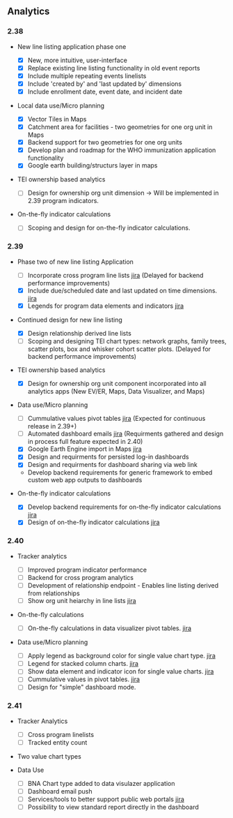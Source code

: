 ## Analytics

### 2.38

-   New line listing application phase one

    -  [x] New, more intuitive, user-interface
    -  [x] Replace existing line listing functionality in old event reports
    -  [x] Include multiple repeating events linelists
    -  [x] Include 'created by' and 'last updated by' dimensions
    -  [x] Include enrollment date, event date, and incident date

-   Local data use/Micro planning

    -  [x] Vector Tiles in Maps
    -  [x] Catchment area for facilities - two geometries for one org unit in Maps
    -  [x] Backend support for two geometries for one org units
    -  [x] Develop plan and roadmap for the WHO immunization application functionality
    -  [x] Google earth building/structurs layer in maps

-   TEI ownership based analytics

    -  [ ] Design for ownership org unit dimension -> Will be implemented in 2.39 program indicators.

-   On-the-fly indicator calculations

    -  [ ] Scoping and design for on-the-fly indicator calculations.

### 2.39

-   Phase two of new line listing Application
    -  [ ] Incorporate cross program line lists [jira](https://jira.dhis2.org/browse/DHIS2-7458) (Delayed for backend performance improvements)
    -  [x] Include due/scheduled date and last updated on time dimensions. [jira](https://jira.dhis2.org/browse/DHIS2-12309)
    -  [x] Legends for program data elements and indicators [jira](https://jira.dhis2.org/browse/DHIS2-75)

-  Continued design for new line listing
    -   [x] Design relationship derived line lists
    -   [ ] Scoping and designing TEI chart types: network graphs, family trees, scatter plots, box and whisker cohort scatter plots. (Delayed for backend performance improvements)
 
-   TEI ownership based analytics

    -   [x] Design for ownership org unit component incorporated into all analytics apps (New EV/ER, Maps, Data Visualizer, and Maps)

-   Data use/Micro planning
    -   [ ] Cummulative values pivot tables [jira](https://jira.dhis2.org/browse/DHIS2-5497) (Expected for continuous release in 2.39+)
    -   [ ] Automated dashboard emails [jira](https://jira.dhis2.org/browse/DHIS2-12101) (Requirments gathered and design in process full feature expected in 2.40)
    -   [x] Google Earth Engine import in Maps [jira](https://jira.dhis2.org/browse/DHIS2-11966)
    -   [x] Design and requirments for persisted log-in dashboards
    -   [x] Design and requirments for dashboard sharing via web link
    -   Develop backend requirements for generic framework to embed custom web app outputs to dashboards

-   On-the-fly indicator calculations

    -   [x] Develop backend requirements for on-the-fly indicator calculations [jira](https://dhis2.atlassian.net/browse/DHIS2-13871)
    -   [x] Design of on-the-fly indicator calculations [jira](https://dhis2.atlassian.net/browse/DHIS2-13871)

### 2.40

-   Tracker analytics 
    -   [ ] Improved program indicator performance
    -   [ ] Backend for cross program analytics
    -   [ ] Development of relationship endpoint - Enables line listing derived from relationships
    -   [ ] Show org unit heiarchy in line lists [jira](https://dhis2.atlassian.net/browse/DHIS2-1558)
   
-   On-the-fly calculations

    -   [ ] On-the-fly calculations in data visualizer pivot tables. [jira](https://dhis2.atlassian.net/browse/DHIS2-13871)

-   Data use/Micro planning

    -   [ ] Apply legend as background color for single value chart type. [jira](https://dhis2.atlassian.net/browse/DHIS2-13702)
    -   [ ] Legend for stacked column charts. [jira](https://dhis2.atlassian.net/browse/DHIS2-13783)  
    -   [ ] Show data element and indicator icon for single value charts. [jira](https://dhis2.atlassian.net/browse/DHIS2-10496)
    -   [ ] Cummulative values in pivot tables. [jira](https://dhis2.atlassian.net/browse/DHIS2-5497)
    -   [ ] Design for "simple" dashboard mode.

### 2.41
-   Tracker Analytics
    -   [ ] Cross program linelists 
    -   [ ] Tracked entity count  
-  Two value chart types 

-   Data Use
    -   [ ] BNA Chart type added to data visulazer application
    -   [ ] Dashboard email push
    -   [ ] Services/tools to better support public web portals [jira](https://dhis2.atlassian.net/browse/DHIS2-13716) 
    -   [ ] Possibility to view standard report directly in the dashboard
